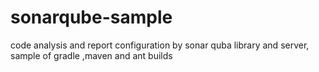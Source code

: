 # sonarqube-sample
code analysis and report configuration by sonar quba library and server, sample of gradle ,maven and ant builds
